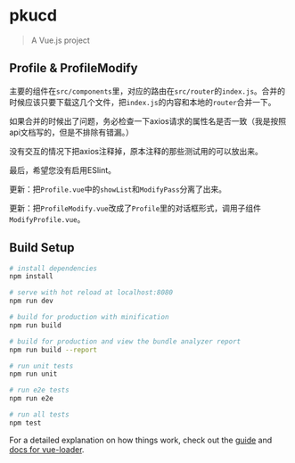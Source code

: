 # pkucd

> A Vue.js project

## Profile & ProfileModify

主要的组件在`src/components`里，对应的路由在`src/router`的`index.js`。合并的时候应该只要下载这几个文件，把`index.js`的内容和本地的`router`合并一下。

如果合并的时候出了问题，务必检查一下axios请求的属性名是否一致（我是按照api文档写的，但是不排除有错漏。）

没有交互的情况下把axios注释掉，原本注释的那些测试用的可以放出来。

最后，希望您没有启用ESlint。

更新：把`Profile.vue`中的`showList`和`ModifyPass`分离了出来。

更新：把`ProfileModify.vue`改成了`Profile`里的对话框形式，调用子组件`ModifyProfile.vue`。

## Build Setup

``` bash
# install dependencies
npm install

# serve with hot reload at localhost:8080
npm run dev

# build for production with minification
npm run build

# build for production and view the bundle analyzer report
npm run build --report

# run unit tests
npm run unit

# run e2e tests
npm run e2e

# run all tests
npm test
```

For a detailed explanation on how things work, check out the [guide](http://vuejs-templates.github.io/webpack/) and [docs for vue-loader](http://vuejs.github.io/vue-loader).
